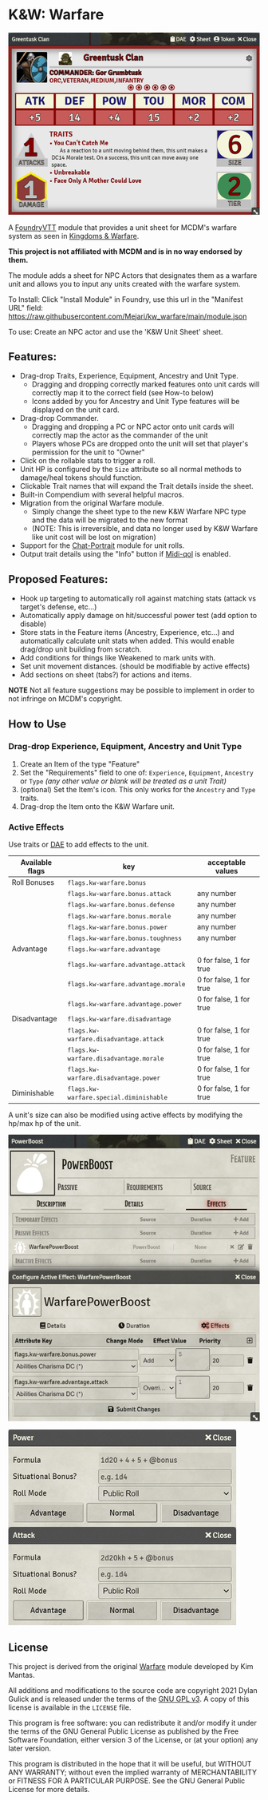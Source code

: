 # K&W: Warfare

![K&W Unit Example](./unitexample.png)

A [FoundryVTT](https://foundryvtt.com/) module that provides a unit sheet for MCDM's warfare system as seen in [Kingdoms & Warfare](https://shop.mcdmproductions.com/products/kingdoms-and-warfare-book).

**This project is not affiliated with MCDM and is in no way endorsed by them.**

The module adds a sheet for NPC Actors that designates them as a warfare unit and allows you to input any units created with the warfare system.

To Install: Click "Install Module" in Foundry, use this url in the "Manifest URL" field: https://raw.githubusercontent.com/Mejari/kw_warfare/main/module.json

To use: Create an NPC actor and use the 'K&W Unit Sheet' sheet.

## Features:
* Drag-drop Traits, Experience, Equipment, Ancestry and Unit Type.
  * Dragging and dropping correctly marked features onto unit cards will correctly map it to the correct field (see How-to below)
  * Icons added by you for Ancestry and Unit Type features will be displayed on the unit card.
* Drag-drop Commander.
  * Dragging and dropping a PC or NPC actor onto unit cards will correctly map the actor as the commander of the unit
  * Players whose PCs are dropped onto the unit will set that player's permission for the unit to "Owner"
* Click on the rollable stats to trigger a roll.
* Unit HP is configured by the `Size` attribute so all normal methods to damage/heal tokens should function.
* Clickable Trait names that will expand the Trait details inside the sheet.
* Built-in Compendium with several helpful macros.
* Migration from the original Warfare module.
  * Simply change the sheet type to the new K&W Warfare NPC type and the data will be migrated to the new format
  * (NOTE: This is irreversible, and data no longer used by K&W Warfare like unit cost will be lost on migration)
* Support for the [Chat-Portrait](https://foundryvtt.com/packages/chat-portrait/) module for unit rolls.
* Output trait details using the "Info" button if [Midi-qol](https://foundryvtt.com/packages/midi-qol/) is enabled.

## Proposed Features:
* Hook up targeting to automatically roll against matching stats (attack vs target's defense, etc...)
* Automatically apply damage on hit/successful power test (add option to disable)
* Store stats in the Feature items (Ancestry, Experience, etc...) and automatically calculate unit stats when added. This would enable drag/drop unit building from scratch.
* Add conditions for things like Weakened to mark units with.
* Set unit movement distances. (should be modifiable by active effects)
* Add sections on sheet (tabs?) for actions and items.

**NOTE** Not all feature suggestions may be possible to implement in order to not infringe on MCDM's copyright.


## How to Use

### Drag-drop Experience, Equipment, Ancestry and Unit Type

1. Create an Item of the type "Feature"
2. Set the "Requirements" field to one of: `Experience`, `Equipment`, `Ancestry` or `Type`
*(any other value or blank will be treated as a unit Trait)*
3. (optional) Set the Item's icon. This only works for the `Ancestry` and `Type` traits.
4. Drag-drop the Item onto the K&W Warfare unit.

### Active Effects
Use traits or [DAE](https://foundryvtt.com/packages/dae) to add effects to the unit.

|Available flags|key|acceptable values|
|---|---|---|
|Roll Bonuses|`flags.kw-warfare.bonus`||
| |`flags.kw-warfare.bonus.attack`|any number|
| |`flags.kw-warfare.bonus.defense`|any number|
| |`flags.kw-warfare.bonus.morale`|any number|
| |`flags.kw-warfare.bonus.power`|any number|
| |`flags.kw-warfare.bonus.toughness`|any number|
|Advantage|`flags.kw-warfare.advantage`||
| |`flags.kw-warfare.advantage.attack`|0 for false, 1 for true|
| |`flags.kw-warfare.advantage.morale`|0 for false, 1 for true|
| |`flags.kw-warfare.advantage.power`|0 for false, 1 for true|
|Disadvantage|`flags.kw-warfare.disadvantage`||
| |`flags.kw-warfare.disadvantage.attack`|0 for false, 1 for true|
| |`flags.kw-warfare.disadvantage.morale`|0 for false, 1 for true|
| |`flags.kw-warfare.disadvantage.power`|0 for false, 1 for true|
|Diminishable|`flags.kw-warfare.special.diminishable`|0 for false, 1 for true|

A unit's size can also be modified using active effects by modifying the hp/max hp of the unit.

![Active Effects Example providing +5 to Power rolls and Advantage on Attack rolls](./activeeffectexample.png)

![Active Effects Results Example showing the +5 to Power rolls and Advantage on Attack rolls](./activeeffectresultexample.png)

## License

This project is derived from the original [Warfare](https://bitbucket.org/Fyorl/warfare/src) module developed by Kim Mantas.

All additions and modifications to the source code are copyright 2021 Dylan Gulick and is released under the terms of the [GNU GPL v3](https://www.gnu.org/licenses/gpl-3.0.en.html). A copy of this license is available in the `LICENSE` file.

This program is free software: you can redistribute it and/or modify it under the terms of the GNU General Public License as published by the Free Software Foundation, either version 3 of the License, or (at your option) any later version.

This program is distributed in the hope that it will be useful, but WITHOUT ANY WARRANTY; without even the implied warranty of MERCHANTABILITY or FITNESS FOR A PARTICULAR PURPOSE. See the GNU General Public License for more details.
